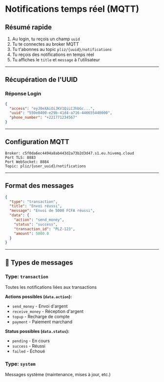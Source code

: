 # Notifications temps réel (MQTT)

## Résumé rapide

1. Au login, tu reçois un champ `uuid`
2. Tu te connectes au broker MQTT
3. Tu t'abonnes au topic `pliz/{uuid}/notifications`
4. Tu reçois des notifications en temps réel
5. Tu affiches le `title` et `message` à l'utilisateur

---

## Récupération de l'UUID

### Réponse Login
```json
{
  "access": "eyJ0eXAiOiJKV1QiLCJhbGc...",
  "uuid": "550e8400-e29b-41d4-a716-446655440000",
  "phone_number": "+221771234567"
}
```

---

## Configuration MQTT

```
Broker: c5f0da6ec4494a8ab443d2a73b2d3d47.s1.eu.hivemq.cloud
Port TLS: 8883
Port WebSocket: 8884
Topic: pliz/{user_uuid}/notifications
```

---

## Format des messages

```json
{
  "type": "transaction",
  "title": "Envoi réussi",
  "message": "Envoi de 5000 FCFA réussi",
  "data": {
    "action": "send_money",
    "status": "success",
    "transaction_id": "PLZ-123",
    "amount": 5000.0
  }
}
```

---

## 🔔 Types de messages

### Type: `transaction`
Toutes les notifications liées aux transactions

**Actions possibles (`data.action`):**
- `send_money` - Envoi d'argent
- `receive_money` - Réception d'argent
- `topup` - Recharge de compte
- `payment` - Paiement marchand

**Status possibles (`data.status`):**
- `pending` - En cours
- `success` - Réussi
- `failed` - Échoué

### Type: `system`
Messages système (maintenance, mises à jour, etc.)

